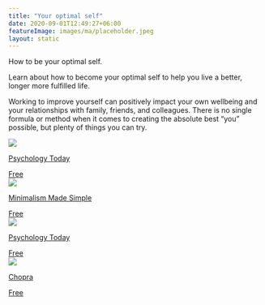 ```yaml
---
title: "Your optimal self"
date: 2020-09-01T12:49:27+06:00
featureImage: images/ma/placeholder.jpeg
layout: static
---
```


How to be your optimal self.

Learn about how to become your optimal self to help you live a better, longer more fulfilled life.

Working to improve yourself can positively impact your own wellbeing and your relationships with family, friends, and colleagues. There is no single formula or method when it comes to creating the absolute best “you” possible, but plenty of things you can try.

<a class="ma-link" href="https://www.psychologytoday.com/us/blog/making-change/201512/five-ways-help-become-your-ideal-self"><div class="ma-card ma-card-Health"><div class="ma-icon"><img src ="/images/Icon-check - health - opacity.svg"/></div><div class="ma-name"><p>Psychology Today</p></div><div class="ma-paid-text"><span>Free</span></div></div></a><a class="ma-link" href="https://www.minimalismmadesimple.com/home/be-your-best-self/"><div class="ma-card ma-card-Health"><div class="ma-icon"><img src ="/images/Icon-check - health - opacity.svg"/></div><div class="ma-name"><p>Minimalism Made Simple</p></div><div class="ma-paid-text"><span>Free</span></div></div></a><a class="ma-link" href="https://www.psychologytoday.com/us/blog/what-matters-most/201303/what-is-your-best-possible-self"><div class="ma-card ma-card-Health"><div class="ma-icon"><img src ="/images/Icon-check - health - opacity.svg"/></div><div class="ma-name"><p>Psychology Today</p></div><div class="ma-paid-text"><span>Free</span></div></div></a><a class="ma-link" href="https://www.chopra.com/articles/11-ways-to-become-the-best-version-of-yourself"><div class="ma-card ma-card-Health"><div class="ma-icon"><img src ="/images/Icon-check - health - opacity.svg"/></div><div class="ma-name"><p>Chopra</p></div><div class="ma-paid-text"><span>Free</span></div></div></a>  

<br/><br/>






